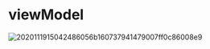 # viewModel

![2020111915042486056b160737941479007ff0c86008e9](https://user-images.githubusercontent.com/45007881/143224441-abcd315b-8859-45bd-a0e6-9cb40f89c0c8.gif)

